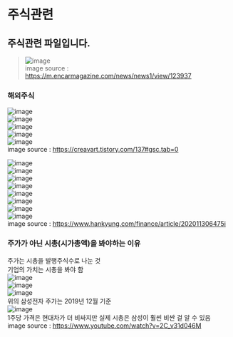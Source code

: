 # 주식관련
## 주식관련 파일입니다.
>![image](https://user-images.githubusercontent.com/44331989/137052421-c13889e4-35c7-4d73-94c6-f5570d5d98f9.png) <br>
>image source : https://m.encarmagazine.com/news/news1/view/123937 

### 해외주식
![image](https://user-images.githubusercontent.com/44331989/137051881-652b201d-373b-4e4c-be3d-2ba46c2a871d.png) <br>
![image](https://user-images.githubusercontent.com/44331989/137052259-c2972fd6-eac2-4eb9-98b3-6ded19e05ef1.png) <br>
![image](https://user-images.githubusercontent.com/44331989/137052278-8386b580-51de-4bf9-bc2d-9a9b9a61bd95.png) <br>
![image](https://user-images.githubusercontent.com/44331989/137053574-fd811033-a4b8-4bf7-ac92-180e2902824e.png) <br>
![image](https://user-images.githubusercontent.com/44331989/137052345-e594d8e6-7c45-4f7c-b113-5f085075e21a.png) <br>
image source : https://creavart.tistory.com/137#gsc.tab=0 <br>

![image](https://user-images.githubusercontent.com/44331989/137053257-9c2abbc0-afc9-44d0-865d-cf645f625771.png) <br>
![image](https://user-images.githubusercontent.com/44331989/137053450-b9b8c8d8-e6e5-4898-b33f-ed5c74b59bf6.png) <br>
![image](https://user-images.githubusercontent.com/44331989/137053705-4ef6ab67-46b5-403e-8ff5-751e676e1ba7.png) <br>
![image](https://user-images.githubusercontent.com/44331989/137053814-e05196a2-f0d1-4a8b-b061-739f14dd293a.png) <br>
![image](https://user-images.githubusercontent.com/44331989/137065554-cbc4b57f-703e-446f-a27b-f9c9fdcd4f3a.png) <br>
![image](https://user-images.githubusercontent.com/44331989/137065613-cd3b9abc-0e48-47f1-a991-3e36631192ca.png) <br>
![image](https://user-images.githubusercontent.com/44331989/137065662-133b2948-6e09-4446-910f-cbbc6f76af0e.png) <br>
![image](https://user-images.githubusercontent.com/44331989/137065684-740d655f-478f-4b27-899b-89daa9ac32c2.png) <br>
image source : https://www.hankyung.com/finance/article/202011306475i <br>

### 주가가 아닌 시총(시가총액)을 봐야하는 이유
주가는 시총을 발행주식수로 나눈 것 <br>
기업의 가치는 시총을 봐야 함 <br>
![image](https://user-images.githubusercontent.com/44331989/137427268-1e503f10-7d13-4f63-8396-ae7b094a2962.png) <br>
![image](https://user-images.githubusercontent.com/44331989/137427202-8923082f-af04-4c08-9774-ead6e0a5e690.png) <br>
![image](https://user-images.githubusercontent.com/44331989/137427421-170ed2de-e406-4c83-885e-d6cf66494942.png) <br>
위의 삼성전자 주가는 2019년 12월 기준 <br>
![image](https://user-images.githubusercontent.com/44331989/137427513-478eb2ef-77a7-4249-9936-a25b729f456e.png) <br>
1주당 가격은 현대차가 더 비싸지만 실제 시총은 삼성이 훨씬 비싼 걸 알 수 있음 <br>
image source : https://www.youtube.com/watch?v=2C_v31d046M <br>




